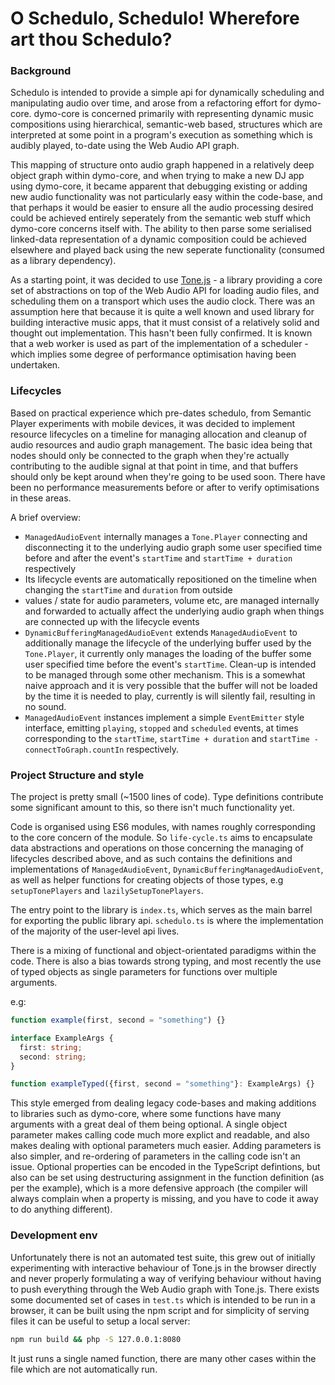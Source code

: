 # O Schedulo, Schedulo! Wherefore art thou Schedulo? 

### Background
Schedulo is intended to provide a simple api for dynamically scheduling and manipulating audio over time, and arose from a refactoring effort for dymo-core. dymo-core is concerned primarily with representing dynamic music compositions using hierarchical, semantic-web based, structures which are interpreted at some point in a program's execution as something which is audibly played, to-date using the Web Audio API graph. 

This mapping of structure onto audio graph happened in a relatively deep object graph within dymo-core, and when trying to make a new DJ app using dymo-core, it became apparent that debugging existing or adding new audio functionality was not particularly easy within the code-base, and that perhaps it would be easier to ensure all the audio processing desired could be achieved entirely seperately from the semantic web stuff which dymo-core concerns itself with. The ability to then parse some serialised linked-data representation of a dynamic composition could be achieved elsewhere and played back using the new seperate functionality (consumed as a library dependency). 

As a starting point, it was decided to use [Tone.js](https://tonejs.github.io) - a library providing a core set of abstractions on top of the Web Audio API for loading audio files, and scheduling them on a transport which uses the audio clock. There was an assumption here that because it is quite a well known and used library for building interactive music apps, that it must consist of a relatively solid and thought out implementation. This hasn't been fully confirmed. It is known that a web worker is used as part of the implementation of a scheduler - which implies some degree of performance optimisation having been undertaken. 

### Lifecycles
Based on practical experience which pre-dates schedulo, from Semantic Player experiments with mobile devices, it was decided to implement resource lifecycles on a timeline for managing allocation and cleanup of audio resources and audio graph management. The basic idea being that nodes should only be connected to the graph when they're actually contributing to the audible signal at that point in time, and that buffers should only be kept around when they're going to be used soon. There have been no performance measurements before or after to verify optimisations in these areas. 

A brief overview:
  - `ManagedAudioEvent` internally manages a `Tone.Player` connecting and disconnecting it to the underlying audio graph some user specified time before and after the event's `startTime` and `startTime + duration` respectively
  - Its lifecycle events are automatically repositioned on the timeline when changing the `startTime` and `duration` from outside
  - values / state for audio parameters, volume etc, are managed internally and forwarded to actually affect the underlying audio graph when things are connected up with the lifecycle events
  - `DynamicBufferingManagedAudioEvent` extends `ManagedAudioEvent` to additionally manage the lifecycle of the underlying buffer used by the `Tone.Player`, it currently only manages the loading of the buffer some user specified time before the event's `startTime`. Clean-up is intended to be managed through some other mechanism. This is a somewhat naive approach and it is very possible that the buffer will not be loaded by the time it is needed to play, currently is will silently fail, resulting in no sound.
  - `ManagedAudioEvent` instances implement a simple `EventEmitter` style interface, emitting `playing`, `stopped` and `scheduled` events, at times corresponding to the `startTime`, `startTime + duration` and `startTime - connectToGraph.countIn` respectively.  

### Project Structure and style
The project is pretty small (~1500 lines of code). Type definitions contribute some significant amount to this, so there isn't much functionality yet. 

Code is organised using ES6 modules, with names roughly corresponding to the core concern of the module. So `life-cycle.ts` aims to encapsulate data abstractions and operations on those concerning the managing of lifecycles described above, and as such contains the definitions and implementations of `ManagedAudioEvent`, `DynamicBufferingManagedAudioEvent`, as well as helper functions for creating objects of those types, e.g `setupTonePlayers` and `lazilySetupTonePlayers`. 

The entry point to the library is `index.ts`, which serves as the main barrel for exporting the public library api. `schedulo.ts` is where the implementation of the majority of the user-level api lives.

There is a mixing of functional and object-orientated paradigms within the code. There is also a bias towards strong typing, and most recently the use of typed objects as single parameters for functions over multiple arguments.

e.g:

```typescript
function example(first, second = "something") {}

interface ExampleArgs {
  first: string;
  second: string;
}

function exampleTyped({first, second = "something"}: ExampleArgs) {}
```

This style emerged from dealing legacy code-bases and making additions to libraries such as dymo-core, where some functions have many arguments with a great deal of them being optional. A single object parameter makes calling code much more explict and readable, and also makes dealing with optional parameters much easier. Adding parameters is also simpler, and re-ordering of parameters in the calling code isn't an issue. Optional properties can be encoded in the TypeScript defintions, but also can be set using destructuring assignment in the function definition (as per the example), which is a more defensive approach (the compiler will always complain when a property is missing, and you have to code it away to do anything different). 

### Development env
Unfortunately there is not an automated test suite, this grew out of initially experimenting with interactive behaviour of Tone.js in the browser directly and never properly formulating a way of verifying behaviour without having to push everything through the Web Audio graph with Tone.js. There exists some documented set of cases in `test.ts` which is intended to be run in a browser, it can be built using the npm script and for simplicity of serving files it can be useful to setup a local server: 
```sh
npm run build && php -S 127.0.0.1:8080
```
It just runs a single named function, there are many other cases within the file which are not automatically run.

